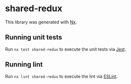 # shared-redux

This library was generated with [Nx](https://nx.dev).

## Running unit tests

Run `nx test shared-redux` to execute the unit tests via [Jest](https://jestjs.io).

## Running lint

Run `nx lint shared-redux` to execute the lint via [ESLint](https://eslint.org/).
